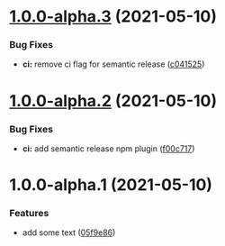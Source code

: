 # [1.0.0-alpha.3](https://github.com/andrew-secret/example-alpha-release/compare/v1.0.0-alpha.2...v1.0.0-alpha.3) (2021-05-10)


### Bug Fixes

* **ci:** remove ci flag for semantic release ([c041525](https://github.com/andrew-secret/example-alpha-release/commit/c04152508cc152a05ccf2629ffa8db6cf4978f15))

# [1.0.0-alpha.2](https://github.com/andrew-secret/example-alpha-release/compare/v1.0.0-alpha.1...v1.0.0-alpha.2) (2021-05-10)


### Bug Fixes

* **ci:** add semantic release npm plugin ([f00c717](https://github.com/andrew-secret/example-alpha-release/commit/f00c7179ac8b8bffe3b7d3ea1ad607fab7bd7474))

# 1.0.0-alpha.1 (2021-05-10)


### Features

* add some text ([05f9e86](https://github.com/andrew-secret/example-alpha-release/commit/05f9e864941eeb364bddc266b825a9082488aa37))
